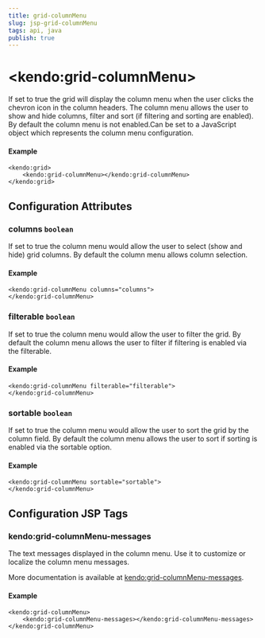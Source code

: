 ```yaml
---
title: grid-columnMenu
slug: jsp-grid-columnMenu
tags: api, java
publish: true
---
```


# \<kendo:grid-columnMenu\>

If set to true the grid will display the column menu when the user clicks the chevron icon in the column headers. The column menu allows the user to show and hide columns, filter and sort (if filtering and sorting are enabled).
By default the column menu is not enabled.Can be set to a JavaScript object which represents the column menu configuration.

#### Example
    <kendo:grid>
        <kendo:grid-columnMenu></kendo:grid-columnMenu>
    </kendo:grid>

## Configuration Attributes

### columns `boolean`

If set to true the column menu would allow the user to select (show and hide) grid columns. By default the column menu allows column selection.

#### Example
    <kendo:grid-columnMenu columns="columns">
    </kendo:grid-columnMenu>

### filterable `boolean`

If set to true the column menu would allow the user to filter the grid. By default the column menu allows the user to filter if filtering is enabled via the filterable.

#### Example
    <kendo:grid-columnMenu filterable="filterable">
    </kendo:grid-columnMenu>

### sortable `boolean`

If set to true the column menu would allow the user to sort the grid by the column field. By default the column menu allows the user to sort if sorting is enabled via the sortable option.

#### Example
    <kendo:grid-columnMenu sortable="sortable">
    </kendo:grid-columnMenu>


##  Configuration JSP Tags

### kendo:grid-columnMenu-messages

The text messages displayed in the column menu. Use it to customize or localize the column menu messages.

More documentation is available at [kendo:grid-columnMenu-messages](grid/columnmenu-messages).

#### Example

    <kendo:grid-columnMenu>
        <kendo:grid-columnMenu-messages></kendo:grid-columnMenu-messages>
    </kendo:grid-columnMenu>

